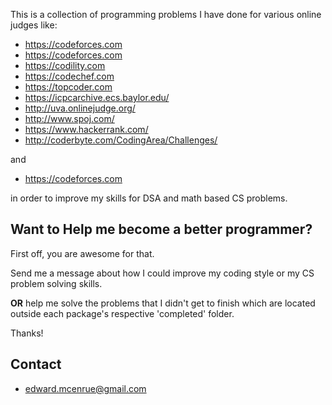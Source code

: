 This is a collection of programming problems I have done for various online judges like:

* https://codeforces.com
* https://codeforces.com
* https://codility.com 
* https://codechef.com
* https://topcoder.com
* https://icpcarchive.ecs.baylor.edu/
* http://uva.onlinejudge.org/
* http://www.spoj.com/
* https://www.hackerrank.com/
* http://coderbyte.com/CodingArea/Challenges/

and

* https://codeforces.com

in order to improve my skills for DSA and math based CS problems. 

## Want to Help me become a better programmer?

First off, you are awesome for that.

Send me a message about how I could improve my coding style or my CS problem solving skills.

**OR** help me solve the problems that I didn't get to finish which are located outside each package's respective 'completed' folder.

Thanks!

## Contact
- edward.mcenrue@gmail.com

